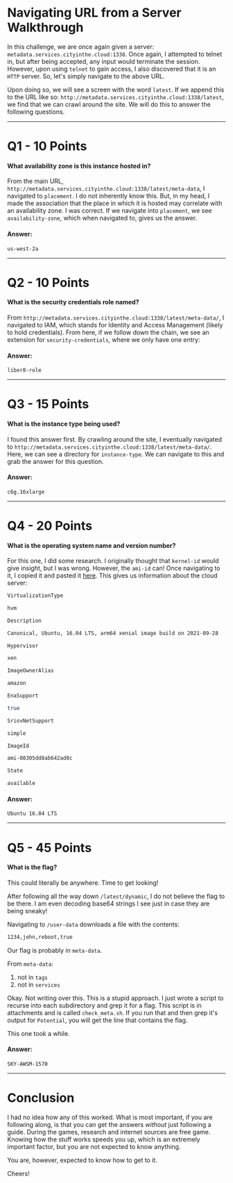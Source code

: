 # Navigating URL from a Server Walkthrough
In this challenge, we are once again given a server: `metadata.services.cityinthe.cloud:1338`. Once again, I attempted to telnet in, but after being accepted, any input would terminate the session. However, upon using `telnet` to gain access, I also discovered that it is an `HTTP` server. So, let's simply navigate to the above URL.

Upon doing so, we will see a screen with the word `latest`. If we append this to the URL like so:
`http://metadata.services.cityinthe.cloud:1338/latest`, we find that we can crawl around the site. We will do this to answer the following questions.

---
# Q1 - 10 Points
#### What availability zone is this instance hosted in?

From the main URL, `http://metadata.services.cityinthe.cloud:1338/latest/meta-data`, I navigated to `placement`. I do not inherently know this. But, in my head, I made the association that the place in which it is hosted may correlate with an availability zone. I was correct. If we navigate into `placement`, we see `availability-zone`, which when navigated to, gives us the answer.
#### Answer:
`us-west-2a`

---
# Q2 - 10 Points
#### What is the security credentials role named?

From `http://metadata.services.cityinthe.cloud:1338/latest/meta-data/`, I navigated to IAM, which stands for Identity and Access Management (likely to hold credentials). From here, if we follow down the chain, we see an extension for `security-credentials`, where we only have one entry:
#### Answer:
`liber8-role`

---
# Q3 - 15 Points
#### What is the instance type being used?

I found this answer first. By crawling around the site, I eventually navigated to `http://metadata.services.cityinthe.cloud:1338/latest/meta-data/`. Here, we can see a directory for `instance-type`. We can navigate to this and grab the answer for this question.
#### Answer:
`c6g.16xlarge`

---
# Q4 - 20 Points
#### What is the operating system name and version number?

For this one, I did some research. I originally thought that `kernel-id` would give insight, but I was wrong. However, the `ami-id` can! Once navigating to it, I copied it and pasted it [here](https://amilookup.com/). This gives us information about the cloud server:

```bash
VirtualizationType

hvm

Description

Canonical, Ubuntu, 16.04 LTS, arm64 xenial image build on 2021-09-28

Hypervisor

xen

ImageOwnerAlias

amazon

EnaSupport

true

SriovNetSupport

simple

ImageId

ami-08305dd8ab642ad8c

State

available
```
#### Answer:
`Ubuntu 16.04 LTS`

---
# Q5 - 45 Points
#### What is the flag?

This could literally be anywhere. Time to get looking!

After following all the way down `/latest/dynamic`, I do not believe the flag to be there. I am even decoding base64 strings I see just in case they are being sneaky!

Navigating to `/user-data` downloads a file with the contents:

```bash
1234,john,reboot,true
```

Our flag is probably in `meta-data`.

From `meta-data`:
1. not in `tags`
2. not in `services`

Okay. Not writing over this. This is a stupid approach. I just wrote a script to recurse into each subdirectory and grep it for a flag. This script is in attachments and is called `check_meta.sh`. If you run that and then grep it's output for `Potential`, you will get the line that contains the flag.

This one took a while.
#### Answer:
`SKY-AWSM-1570`

---
# Conclusion

I had no idea how any of this worked. What is most important, if you are following along, is that you can get the answers *without* just following a guide. During the games, research and internet sources are free game. Knowing how the stuff works speeds you up, which is an extremely important factor, but you are not expected to know anything.

You are, however, expected to know how to get to it. 

Cheers!